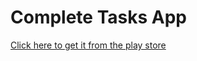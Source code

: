 # Complete Tasks App


<a href='https://play.google.com/store/apps/details?id=com.gabrieltorres93.todoapp' target='_blank'>Click here to get it from the play store</a>

